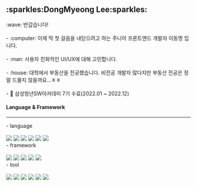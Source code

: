 <h2>:sparkles:DongMyeong Lee:sparkles:</h2>
:wave: 반갑습니다! 
<br></br>
- :computer: 이제 막 첫 걸음을 내딛으려고 하는 주니어 프론트엔드 개발자 이동명 입니다.
<br></br>
- :man: 사용자 친화적인 UI/UX에 대해 고민합니다.
<br></br>
- :house: 대학에서 부동산을 전공했습니다. 비전공 개발자 많다지만 부동산 전공은 정말 드물지 않을까요...ㅎㅎ
<br></br>
- 🏫 삼성청년SW아카데미 7기 수료(2022.01 ~ 2022.12)
<h4>Language & Framework</h4>

<hr></hr>

<div align="left">
  - language
  <br></br>
  <img src="https://img.shields.io/badge/JavaScript-F7DF1E?style=for-the-badge&logo=JavaScript&logoColor=white"/>
  <img src="https://img.shields.io/badge/TypeScript-3178C6?style=for-the-badge&logo=TypeScript&logoColor=white">
  <img src="https://img.shields.io/badge/Python-3776AB?style=for-the-badge&logo=Python&logoColor=white">
  <img src="https://img.shields.io/badge/HTML5-E34F26?style=for-the-badge&logo=HTML5&logoColor=white">
  <img src="https://img.shields.io/badge/Css-1572B6?style=for-the-badge&logo=Sass&logoColor=white">
  <img src="https://img.shields.io/badge/Sass-CC6699?style=for-the-badge&logo=Sass&logoColor=white">
</div>

<div align="left">
  - framework
  <br></br>
  <img src="https://img.shields.io/badge/React-61DAFB?style=for-the-badge&logo=React&logoColor=white">
  <img src="https://img.shields.io/badge/Next.js-000000?style=for-the-badge&logo=Next.js&logoColor=white">
  <img src="https://img.shields.io/badge/Vue.js-4FC08D?style=for-the-badge&logo=Vue.js&logoColor=white">
  <img src="https://img.shields.io/badge/Node.js-339933?style=for-the-badge&logo=Node.js&logoColor=white">
  <img src="https://img.shields.io/badge/Django-092E20?style=for-the-badge&logo=Django&logoColor=white">
</div>

<div align="left">
  - tool
  <br></br>
  <img src="https://img.shields.io/badge/Git-F05032?style=for-the-badge&logo=Git&logoColor=white"/>
  <img src="https://img.shields.io/badge/Jira-0052CC?style=for-the-badge&logo=Jira&logoColor=white"/>
  <img src="https://img.shields.io/badge/Figma-F24E1E?style=for-the-badge&logo=Figma&logoColor=white"/>
  <img src="https://img.shields.io/badge/Notion-000000?style=for-the-badge&logo=Notion&logoColor=white"/>
  <img src="https://img.shields.io/badge/VisualStudioCode-5C2D91?style=for-the-badge&logo=VisualStudioCode&logoColor=white"/>
  <img src="https://img.shields.io/badge/Pycharm-000000?style=for-the-badge&logo=Pycharm&logoColor=white"/>
  
</div>

